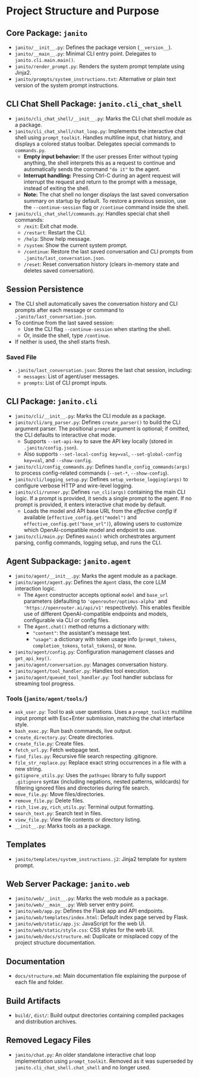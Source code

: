 # Project Structure and Purpose

## Core Package: `janito`
- `janito/__init__.py`: Defines the package version (`__version__`).
- `janito/__main__.py`: Minimal CLI entry point. Delegates to `janito.cli.main.main()`.
- `janito/render_prompt.py`: Renders the system prompt template using Jinja2.
- `janito/prompts/system_instructions.txt`: Alternative or plain text version of the system prompt instructions.

## CLI Chat Shell Package: `janito.cli_chat_shell`
- `janito/cli_chat_shell/__init__.py`: Marks the CLI chat shell module as a package.
- `janito/cli_chat_shell/chat_loop.py`: Implements the interactive chat shell using `prompt_toolkit`. Handles multiline input, chat history, and displays a colored status toolbar. Delegates special commands to `commands.py`.
  - **Empty input behavior:** If the user presses Enter without typing anything, the shell interprets this as a request to continue and automatically sends the command `"do it"` to the agent.
  - **Interrupt handling:** Pressing Ctrl-C during an agent request will interrupt the request and return to the prompt with a message, instead of exiting the shell.
  - **Note:** The chat shell no longer displays the last saved conversation summary on startup by default. To restore a previous session, use the `--continue-session` flag or `/continue` command inside the shell.
- `janito/cli_chat_shell/commands.py`: Handles special chat shell commands:
  - `/exit`: Exit chat mode.
  - `/restart`: Restart the CLI.
  - `/help`: Show help message.
  - `/system`: Show the current system prompt.
  - `/continue`: Restore the last saved conversation and CLI prompts from `.janito/last_conversation.json`.
  - `/reset`: Reset conversation history (clears in-memory state and deletes saved conversation).

## Session Persistence
- The CLI shell automatically saves the conversation history and CLI prompts after each message or command to `.janito/last_conversation.json`.
- To continue from the last saved session:
  - Use the CLI flag `--continue-session` when starting the shell.
  - Or, inside the shell, type `/continue`.
- If neither is used, the shell starts fresh.

### Saved File
- `.janito/last_conversation.json`: Stores the last chat session, including:
  - `messages`: List of agent/user messages.
  - `prompts`: List of CLI prompt inputs.


## CLI Package: `janito.cli`
- `janito/cli/__init__.py`: Marks the CLI module as a package.
- `janito/cli/arg_parser.py`: Defines `create_parser()` to build the CLI argument parser. The positional `prompt` argument is optional; if omitted, the CLI defaults to interactive chat mode.
  - Supports `--set-api-key` to save the API key locally (stored in `.janito/config.json`).
  - Also supports `--set-local-config key=val`, `--set-global-config key=val`, and `--show-config`.
- `janito/cli/config_commands.py`: Defines `handle_config_commands(args)` to process config-related commands (`--set-*`, `--show-config`).
- `janito/cli/logging_setup.py`: Defines `setup_verbose_logging(args)` to configure verbose HTTP and wire-level logging.
- `janito/cli/runner.py`: Defines `run_cli(args)` containing the main CLI logic. If a prompt is provided, it sends a single prompt to the agent. If no prompt is provided, it enters interactive chat mode by default.
  - Loads the model and API base URL from the *effective config* if available (`effective_config.get("model")` and `effective_config.get("base_url")`), allowing users to customize which OpenAI-compatible model and endpoint to use.
- `janito/cli/main.py`: Defines `main()` which orchestrates argument parsing, config commands, logging setup, and runs the CLI.

## Agent Subpackage: `janito.agent`
- `janito/agent/__init__.py`: Marks the agent module as a package.
- `janito/agent/agent.py`: Defines the `Agent` class, the core LLM interaction logic.
  - The `Agent` constructor accepts optional `model` and `base_url` parameters (defaulting to `'openrouter/optimus-alpha'` and `'https://openrouter.ai/api/v1'` respectively). This enables flexible use of different OpenAI-compatible endpoints and models, configurable via CLI or config files.
  - The `Agent.chat()` method returns a dictionary with:
    - `"content"`: the assistant's message text.
    - `"usage"`: a dictionary with token usage info (`prompt_tokens`, `completion_tokens`, `total_tokens`), or `None`.
- `janito/agent/config.py`: Configuration management classes and `get_api_key()`.
- `janito/agent/conversation.py`: Manages conversation history.
- `janito/agent/tool_handler.py`: Handles tool execution.
- `janito/agent/queued_tool_handler.py`: Tool handler subclass for streaming tool progress.

### Tools (`janito/agent/tools/`)
- `ask_user.py`: Tool to ask user questions. Uses a `prompt_toolkit` multiline input prompt with Esc+Enter submission, matching the chat interface style.
- `bash_exec.py`: Run bash commands, live output.
- `create_directory.py`: Create directories.
- `create_file.py`: Create files.
- `fetch_url.py`: Fetch webpage text.
- `find_files.py`: Recursive file search respecting .gitignore.
- `file_str_replace.py`: Replace exact string occurrences in a file with a new string.
- `gitignore_utils.py`: Uses the `pathspec` library to fully support `.gitignore` syntax (including negations, nested patterns, wildcards) for filtering ignored files and directories during file search.
- `move_file.py`: Move files/directories.
- `remove_file.py`: Delete files.
- `rich_live.py`, `rich_utils.py`: Terminal output formatting.
- `search_text.py`: Search text in files.
- `view_file.py`: View file contents or directory listing.
- `__init__.py`: Marks tools as a package.

## Templates
- `janito/templates/system_instructions.j2`: Jinja2 template for system prompt.

## Web Server Package: `janito.web`
- `janito/web/__init__.py`: Marks the web module as a package.
- `janito/web/__main__.py`: Web server entry point.
- `janito/web/app.py`: Defines the Flask app and API endpoints.
- `janito/web/templates/index.html`: Default index page served by Flask.
- `janito/web/static/app.js`: JavaScript for the web UI.
- `janito/web/static/style.css`: CSS styles for the web UI.
- `janito/web/docs/structure.md`: Duplicate or misplaced copy of the project structure documentation.

## Documentation
- `docs/structure.md`: Main documentation file explaining the purpose of each file and folder.

## Build Artifacts
- `build/`, `dist/`: Build output directories containing compiled packages and distribution archives.

## Removed Legacy Files
- `janito/chat.py`: An older standalone interactive chat loop implementation using `prompt_toolkit`. Removed as it was superseded by `janito.cli_chat_shell.chat_shell` and no longer used.

